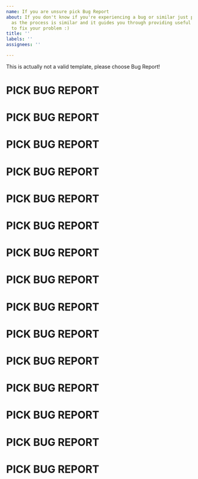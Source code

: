 ```yaml
---
name: If you are unsure pick Bug Report
about: If you don't know if you're experiencing a bug or similar just pick "Bug Report"
  as the process is similar and it guides you through providing useful information
  to fix your problem :)
title: ''
labels: ''
assignees: ''

---
```


This is actually not a valid template, please choose Bug Report!
# PICK BUG REPORT
# PICK BUG REPORT
# PICK BUG REPORT
# PICK BUG REPORT
# PICK BUG REPORT
# PICK BUG REPORT
# PICK BUG REPORT
# PICK BUG REPORT
# PICK BUG REPORT
# PICK BUG REPORT
# PICK BUG REPORT
# PICK BUG REPORT
# PICK BUG REPORT
# PICK BUG REPORT
# PICK BUG REPORT
